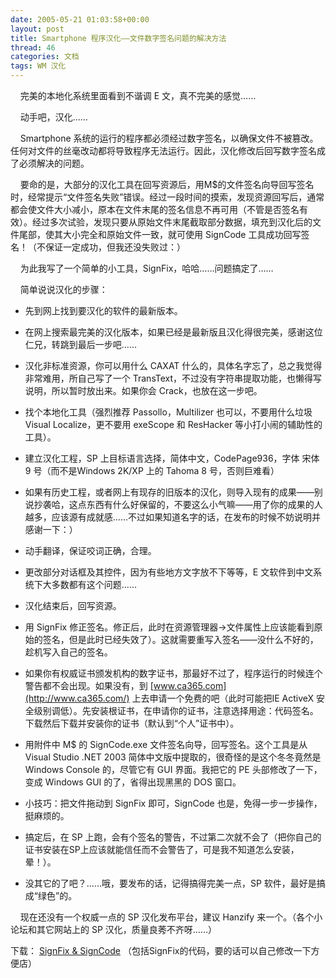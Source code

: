 ```yaml
---
date: 2005-05-21 01:03:58+00:00
layout: post
title: Smartphone 程序汉化——文件数字签名问题的解决方法
thread: 46
categories: 文档
tags: WM 汉化
---
```


    完美的本地化系统里面看到不谐调 E 文，真不完美的感觉……

    动手吧，汉化……

    Smartphone 系统的运行的程序都必须经过数字签名，以确保文件不被篡改。任何对文件的丝毫改动都将导致程序无法运行。因此，汉化修改后回写数字签名成了必须解决的问题。<!-- more -->

    要命的是，大部分的汉化工具在回写资源后，用M$的文件签名向导回写签名时，经常提示“文件签名失败”错误。经过一段时间的摸索，发现资源回写后，通常都会使文件大小减小，原本在文件末尾的签名信息不再可用（不管是否签名有效）。经过多次试验，发现只要从原始文件末尾截取部分数据，填充到汉化后的文件尾部，使其大小完全和原始文件一致，就可使用 SignCode 工具成功回写签名！（不保证一定成功，但我还没失败过：）

    为此我写了一个简单的小工具，SignFix，哈哈……问题搞定了……

    简单说说汉化的步骤：

  * 先到网上找到要汉化的软件的最新版本。

  * 在网上搜索最完美的汉化版本，如果已经是最新版且汉化得很完美，感谢这位仁兄，转跳到最后一步吧……

  * 汉化非标准资源，你可以用什么 CAXAT 什么的，具体名字忘了，总之我觉得非常难用，所自己写了一个 TransText，不过没有字符串提取功能，也懒得写说明，所以暂时放出来。如果你会 Crack，也放在这一步吧。

  * 找个本地化工具（强烈推荐 Passollo，Multilizer 也可以，不要用什么垃圾 Visual Localize，更不要用 exeScope 和 ResHacker 等小打小闹的辅助性的工具）。

  * 建立汉化工程，SP 上目标语言选择，简体中文，CodePage936，字体 宋体 9 号（而不是Windows 2K/XP 上的 Tahoma 8 号，否则巨难看）

  * 如果有历史工程，或者网上有现存的旧版本的汉化，则导入现有的成果——别说抄袭哈，这点东西有什么好保留的，不要这么小气嘛——用了你的成果的人越多，应该源有成就感……不过如果知道名字的话，在发布的时候不妨说明并感谢一下：）

  * 动手翻译，保证咬词正确，合理。

  * 更改部分对话框及其控件，因为有些地方文字放不下等等，E 文软件到中文系统下大多数都有这个问题……

  * 汉化结束后，回写资源。

  * 用 SignFix 修正签名。修正后，此时在资源管理器->文件属性上应该能看到原始的签名，但是此时已经失效了）。这就需要重写入签名——没什么不好的，趁机写入自己的签名。

  * 如果你有权威证书颁发机构的数字证书，那最好不过了，程序运行的时候连个警告都不会出现。如果没有，到 [www.ca365.com](http://www.ca365.com/) 上去申请一个免费的吧（此时可能把IE ActiveX 安全级别调低）。先安装根证书，在申请你的证书，注意选择用途：代码签名。下载然后下载并安装你的证书（默认到“个人”证书中）。

  * 用附件中 M$ 的 SignCode.exe 文件签名向导，回写签名。这个工具是从 Visual Studio .NET 2003 简体中文版中提取的，很奇怪的是这个冬冬竟然是 Windows Console 的，尽管它有 GUI 界面。我把它的 PE 头部修改了一下，变成 Windows GUI 的了，省得出现黑黑的 DOS 窗口。

  * 小技巧：把文件拖动到 SignFix 即可，SignCode 也是，免得一步一步操作，挺麻烦的。

  * 搞定后，在 SP 上跑，会有个签名的警告，不过第二次就不会了（把你自己的证书安装在SP上应该就能信任而不会警告了，可是我不知道怎么安装，晕！）。

  * 没其它的了吧？……哦，要发布的话，记得搞得完美一点，SP 软件，最好是搞成“绿色”的。

    现在还没有一个权威一点的 SP 汉化发布平台，建议 Hanzify 来一个。（各个小论坛和其它网站上的 SP 汉化，质量良莠不齐呀……）

下载： [SignFix & SignCode](/assets/signfix.rar) （包括SignFix的代码，要的话可以自己修改一下方便店）
